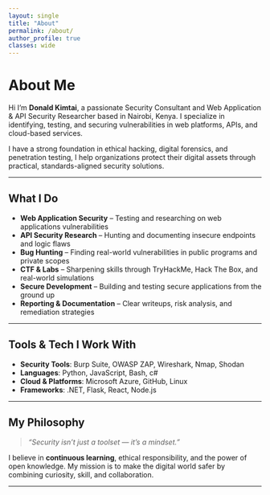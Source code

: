 ```yaml
---
layout: single
title: "About"
permalink: /about/
author_profile: true
classes: wide
---
```


# About Me

Hi I’m **Donald Kimtai**, a passionate Security Consultant and Web Application & API Security Researcher based in Nairobi, Kenya. I specialize in identifying, testing, and securing vulnerabilities in web platforms, APIs, and cloud-based services.

I have a strong foundation in ethical hacking, digital forensics, and penetration testing, I help organizations protect their digital assets through practical, standards-aligned security solutions.

---

##  What I Do

-  **Web Application Security** – Testing and researching on web applications vulnerabilities
-  **API Security Research** – Hunting and documenting insecure endpoints and logic flaws
-  **Bug Hunting** – Finding real-world vulnerabilities in public programs and private scopes  
-  **CTF & Labs** – Sharpening skills through TryHackMe, Hack The Box, and real-world simulations  
-  **Secure Development** – Building and testing secure applications from the ground up  
-  **Reporting & Documentation** – Clear writeups, risk analysis, and remediation strategies

---

## Tools & Tech I Work With

- **Security Tools**: Burp Suite, OWASP ZAP, Wireshark, Nmap, Shodan  
- **Languages**: Python, JavaScript, Bash, c#
- **Cloud & Platforms**: Microsoft Azure, GitHub, Linux  
- **Frameworks**: .NET, Flask, React, Node.js

---

##  My Philosophy

> _“Security isn’t just a toolset — it’s a mindset.”_

I believe in **continuous learning**, ethical responsibility, and the power of open knowledge. My mission is to make the digital world safer by combining curiosity, skill, and collaboration.

---




